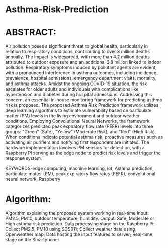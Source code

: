 # Asthma-Risk-Prediction
# ABSTRACT:

Air pollution poses a significant threat to global health, particularly in relation to respiratory conditions, contributing to over 8 million deaths annually. The impact is widespread, with more than 4.2 million deaths attributed to outdoor exposure and an additional 3.8 million linked to indoor pollution. Respiratory symptoms induced by pollutant agents are evident, with a pronounced interference in asthma outcomes, including incidence, prevalence, hospital admissions, emergency department visits, mortality, and asthma attacks. Amidst the ongoing COVID-19 situation, the risk escalates for older adults and individuals with complications like hypertension and diabetes during hospital admissions. Addressing this concern, an essential in-house monitoring framework for predicting asthma risk is proposed. The proposed Asthma Risk Prediction framework utilizes deep learning algorithms to estimate vulnerability based on particulate matter (PM) levels in the living environment and outdoor weather conditions. Employing Convolutional Neural Networks, the framework categorizes predicted peak expiratory flow rate (PEFR) levels into three groups: "Green" (Safe), "Yellow" (Moderate Risk), and "Red" (High Risk). When conditions indicate potential asthma risk, proactive measures such as activating air purifiers and notifying first responders are initiated. The hardware implementation involves PM sensors for detection, with a Raspberry Pi serving as the edge node to predict risk levels and trigger the response system. 

KEYWORDS-edge computing, machine learning, iot, Asthma prediction, particulate matter (PM), peak expiratory flow rates (PEFR), convolutional neural network, Raspberry  

# Algorithm: 


Algorithm explaining the proposed system working in real-time Input: PM2.5, PM10, outdoor temperature, humidity. Output: Safe, Moderate or High asthma risk prediction. Data processing stage on the Raspberry Pi: Collect PM2.5, PM10 using SDS011; Collect weather data using Openweather map; Data hosting the input features to server; Real-time stage on the Smartphone:


